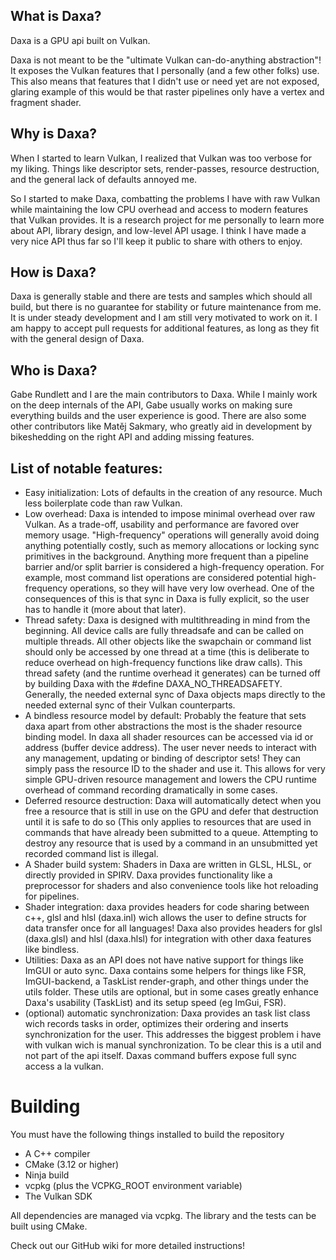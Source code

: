 ## What is Daxa?
Daxa is a GPU api built on Vulkan.

Daxa is not meant to be the "ultimate Vulkan can-do-anything abstraction"! It exposes the Vulkan features that I personally (and a few other folks) use. This also means that features that I didn't use or need yet are not exposed, glaring example of this would be that raster pipelines only have a vertex and fragment shader.

## Why is Daxa?

When I started to learn Vulkan, I realized that Vulkan was too verbose for my liking. Things like descriptor sets, render-passes, resource destruction, and the general lack of defaults annoyed me.

So I started to make Daxa, combatting the problems I have with raw Vulkan while maintaining the low CPU overhead and access to modern features that Vulkan provides. It is a research project for me personally to learn more about API, library design, and low-level API usage. I think I have made a very nice API thus far so I'll keep it public to share with others to enjoy.

## How is Daxa?

Daxa is generally stable and there are tests and samples which should all build, but there is no guarantee for stability or future maintenance from me. It is under steady development and I am still very motivated to work on it. I am happy to accept pull requests for additional features, as long as they fit with the general design of Daxa.

## Who is Daxa?

Gabe Rundlett and I are the main contributors to Daxa. While I mainly work on the deep internals of the API, Gabe usually works on making sure everything builds and the user experience is good. There are also some other contributors like Matěj Sakmary, who greatly aid in development by bikeshedding on the right API and adding missing features.

## List of notable features:
* Easy initialization: Lots of defaults in the creation of any resource. Much less boilerplate code than raw Vulkan.
* Low overhead: Daxa is intended to impose minimal overhead over raw Vulkan. As a trade-off, usability and performance are favored over memory usage. "High-frequency" operations will generally avoid doing anything potentially costly, such as memory allocations or locking sync primitives in the background. Anything more frequent than a pipeline barrier and/or split barrier is considered a high-frequency operation. For example, most command list operations are considered potential high-frequency operations, so they will have very low overhead. One of the consequences of this is that sync in Daxa is fully explicit, so the user has to handle it (more about that later).
* Thread safety: Daxa is designed with multithreading in mind from the beginning. All device calls are fully threadsafe and can be called on multiple threads. All other objects like the swapchain or command list should only be accessed by one thread at a time (this is deliberate to reduce overhead on high-frequency functions like draw calls). This thread safety (and the runtime overhead it generates) can be turned off by building Daxa with the #define DAXA_NO_THREADSAFETY. Generally, the needed external sync of Daxa objects maps directly to the needed external sync of their Vulkan counterparts.
* A bindless resource model by default: Probably the feature that sets daxa apart from other abstractions the most is the shader resource binding model. In daxa all shader resources can be accessed via id or address (buffer device address). The user never needs to interact with any management, updating or binding of descriptor sets! They can simply pass the resource ID to the shader and use it. This allows for very simple GPU-driven resource management and lowers the CPU runtime overhead of command recording dramatically in some cases.
* Deferred resource destruction: Daxa will automatically detect when you free a resource that is still in use on the GPU and defer that destruction until it is safe to do so (This only applies to resources that are used in commands that have already been submitted to a queue. Attempting to destroy any resource that is used by a command in an unsubmitted yet recorded command list is illegal.
* A Shader build system: Shaders in Daxa are written in GLSL, HLSL, or directly provided in SPIRV. Daxa provides functionality like a preprocessor for shaders and also convenience tools like hot reloading for pipelines. 
* Shader integration: daxa provides headers for code sharing between c++, glsl and hlsl (daxa.inl) wich allows the user to define structs for data transfer once for all languages! Daxa also provides headers for glsl (daxa.glsl) and hlsl (daxa.hlsl) for integration with other daxa features like bindless.
* Utilities: Daxa as an API does not have native support for things like ImGUI or auto sync. Daxa contains some helpers for things like FSR, ImGUI-backend, a TaskList render-graph, and other things under the utils folder. These utils are optional, but in some cases greatly enhance Daxa's usability (TaskList) and its setup speed (eg ImGui, FSR).
* (optional) automatic synchronization: Daxa provides an task list class wich records tasks in order, optimizes their ordering and inserts synchronization for the user. This addresses the biggest problem i have with vulkan wich is manual synchronization. To be clear this is a util and not part of the api itself. Daxas command buffers expose full sync access a la vulkan.

# Building
You must have the following things installed to build the repository
 * A C++ compiler
 * CMake (3.12 or higher)
 * Ninja build
 * vcpkg (plus the VCPKG_ROOT environment variable)
 * The Vulkan SDK

All dependencies are managed via vcpkg.
The library and the tests can be built using CMake.

Check out our GitHub wiki for more detailed instructions!
